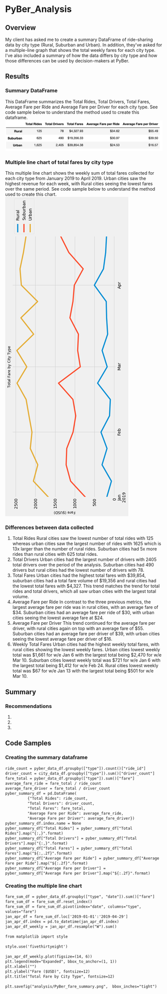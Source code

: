 # PyBer_Analysis
## Overview
My client has asked me to create a summary DataFrame of ride-sharing data by city type (Rural, Suburban and Urban). In addition, they've asked for a multiple-line graph that shows the total weekly fares for each city type. I've also included a summary of how the data differs by city type and how those differences can be used by decision-makers at PyBer.
## Results
### Summary DataFrame
This DataFrame summarizes the Total Rides, Total Drivers, Total Fares, Average Fare per Ride and  Average Fare per Driver for each city type. See code sample below to understand the method used to create this dataframe.
![City_type_df](https://github.com/luke-c-newell/PyBer_Analysis/blob/main/Resources/city_type_df.png)
### Multiple line chart of total fares by city type
This multiple line chart shows the weekly sum of total fares collected for each city type from January 2019 to April 2019. Urban cities saw the highest revenue for each week, with Rural cities seeing the lowest fares over the same period. See code sample below to understand the method used to create this chart.
![PyBer_fare_summary](https://github.com/luke-c-newell/PyBer_Analysis/blob/main/analysis/PyBer_fare_summary.png)
### Differences between data collected
1. Total Rides
Rural cities saw the lowest number of total rides with 125 whereas urban cities saw the largest number of rides with 1625 which is 13x larger than the number of rural rides. Suburban cities had 5x more rides than rural cities with 625 total rides. 
2. Total Drivers
Urban cities had the largest number of drivers with 2405 total drivers over the period of the analysis. Suburban cities had 490 drivers but rural cities had the lowest number of drivers with 78.
3. Total Fares
Urban cities had the highest total fares with $39,854, suburban cities had a total fare volume of $19,356 and rural cities had the lowest total fares with $4,327. This trend matches the trend for total rides and total drivers, which all saw urban cities with the largest total volume.
4. Average Fare per Ride
In contrast to the three previous metrics, the largest average fare per ride was in rural cities, with an average fare of $34. Suburban cities had an average fare per ride of $30, with urban cities seeing the lowest average fare at $24.
5. Average Fare per Driver
This trend continued for the average fare per driver, with rural cities again on top with an average fare of $55. Suburban cities had an average fare per driver of $39, with urban cities seeing the lowest average fare per driver of $16.
6. Weekly Total Fares
Urban cities had the highest weekly total fares, with rural cities showing the lowest weekly fares. Urban cities lowest weekly total was $1,661 for w/e Jan 6 with the largest total being $2,470 for w/e Mar 10. Suburban cities lowest weekly total was $721 for w/e Jan 6 with the largest total being $1,412 for w/e Feb 24. Rural cities lowest weekly total was $67 for w/e Jan 13 with the largest total being $501 for w/e Mar 10. 
## Summary
### Recommendations
1. 
2. 
3. 
## Code Samples
### Creating the summary dataframe
``` 
ride_count = pyber_data_df.groupby(["type"]).count()["ride_id"]
driver_count = city_data_df.groupby(["type"]).sum()["driver_count"]
fare_total = pyber_data_df.groupby(["type"]).sum()["fare"]
average_fare_ride = fare_total / ride_count
average_fare_driver = fare_total / driver_count
pyber_summary_df = pd.DataFrame(
          {"Total Rides": ride_count,
          "Total Drivers": driver_count,
          "Total Fares": fare_total,
          "Average Fare per Ride": average_fare_ride,
          "Average Fare per Driver": average_fare_driver})
pyber_summary_df.index.name = None
pyber_summary_df["Total Rides"] = pyber_summary_df["Total Rides"].map("{:,}".format)
pyber_summary_df["Total Drivers"] = pyber_summary_df["Total Drivers"].map("{:,}".format)
pyber_summary_df["Total Fares"] = pyber_summary_df["Total Fares"].map("${:,.2f}".format)
pyber_summary_df["Average Fare per Ride"] = pyber_summary_df["Average Fare per Ride"].map("${:.2f}".format)
pyber_summary_df["Average Fare per Driver"] = pyber_summary_df["Average Fare per Driver"].map("${:.2f}".format)
```
### Creating the multiple line chart
```
fare_sum_df = pyber_data_df.groupby(["type", "date"]).sum()["fare"]
fare_sum_df = fare_sum_df.reset_index()
fare_sum_df = fare_sum_df.pivot(index="date", columns="type", values="fare")
jan_apr_df = fare_sum_df.loc['2019-01-01':'2019-04-29']
jan_apr_df.index = pd.to_datetime(jan_apr_df.index)
jan_apr_df_weekly = jan_apr_df.resample("W").sum()

from matplotlib import style

style.use('fivethirtyeight')

jan_apr_df_weekly.plot(figsize=(14, 6))
plt.legend(mode="Expanded", bbox_to_anchor=(1, 1))
plt.xlabel("")
plt.ylabel("Fare ($USD)", fontsize=12)
plt.title("Total Fare by City Type", fontsize=12)

plt.savefig("analysis/PyBer_fare_summary.png",  bbox_inches="tight")
```
